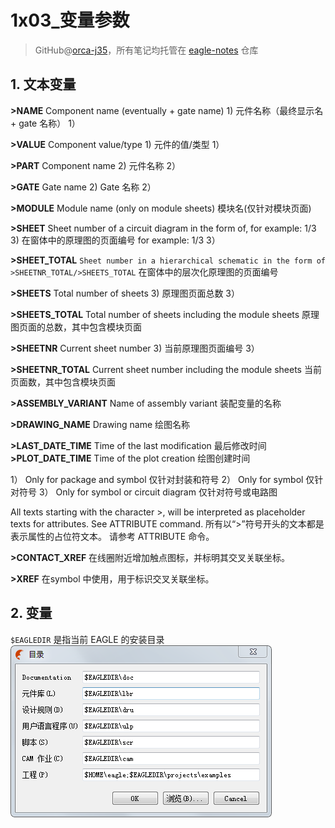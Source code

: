 # 1x03_变量参数
> GitHub@[orca-j35](https://github.com/orca-j35)，所有笔记均托管在 [eagle-notes](https://github.com/orca-j35/eagle-notes) 仓库



##  1. 文本变量

**>NAME** 
Component name (eventually + gate name) 1)
元件名称（最终显示名 + gate 名称） 1）

**>VALUE** 
Component value/type 1)
元件的值/类型 1）

**>PART** 
Component name 2)
元件名称 2）

**>GATE** 
Gate name 2)
Gate 名称 2）

**>MODULE** 
Module name (only on module sheets)
模块名(仅针对模块页面)

**>SHEET** 
Sheet number of a circuit diagram in the form of, for example: 1/3 3)
在窗体中的原理图的页面编号 for example: 1/3 3）

**>SHEET_TOTAL** 
`Sheet number in a hierarchical schematic in the form of >SHEETNR_TOTAL/>SHEETS_TOTAL`
在窗体中的层次化原理图的页面编号

**>SHEETS** 
Total number of sheets 3)
原理图页面总数 3）

**>SHEETS_TOTAL** 
Total number of sheets including the module sheets
原理图页面的总数，其中包含模块页面

**>SHEETNR** 
Current sheet number 3)
当前原理图页面编号 3）

**>SHEETNR_TOTAL** 
Current sheet number including the module sheets
当前页面数，其中包含模块页面

**>ASSEMBLY_VARIANT** 
Name of assembly variant
装配变量的名称

**>DRAWING_NAME** 
Drawing name
绘图名称

**>LAST_DATE_TIME** 
Time of the last modification
最后修改时间
**>PLOT_DATE_TIME** 
Time of the plot creation
绘图创建时间

1） Only for package and symbol 仅针对封装和符号
2） Only for symbol 仅针对符号
3） Only for symbol or circuit diagram 仅针对符号或电路图

All texts starting with the character >, will be interpreted as placeholder texts for attributes. 
See ATTRIBUTE command.
所有以“>”符号开头的文本都是表示属性的占位符文本。
请参考 ATTRIBUTE 命令。

**>CONTACT_XREF**
在线圈附近增加触点图标，并标明其交叉关联坐标。

**>XREF**
在symbol 中使用，用于标识交叉关联坐标。


## 2. 变量
`$EAGLEDIR` 是指当前 EAGLE 的安装目录
![Alt text](1x03_变量参数.assets/.1465276143464.png)